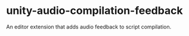 # unity-audio-compilation-feedback
An editor extension that adds audio feedback to script compilation.
